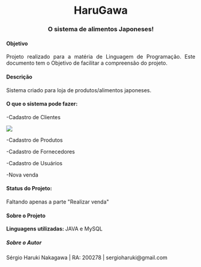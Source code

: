 <h1 align="center"> HaruGawa </h1>
<h3 align="center"> O sistema de alimentos Japoneses! </h3>

<h4>Objetivo</h4>
<p align="justify">Projeto realizado para a matéria de Linguagem de Programação. Este documento tem o Objetivo de facilitar a compreensão do projeto.</p>

<h4>Descrição</h4>
<p align="justify">Sistema criado para loja de produtos/alimentos japoneses.</p>

<h4>O que o sistema pode fazer:</h4>
<p align="justify">-Cadastro de Clientes</p>
 <img src=”src/images/TelaCadastroCliente.png”>
<p align="justify">-Cadastro de Produtos</p>
<p align="justify">-Cadastro de Fornecedores</p>
<p align="justify">-Cadastro de Usuários</p>
<p align="justify">-Nova venda</p>

<h4>Status do Projeto:</h4>
<p align="justify">Faltando apenas a parte "Realizar venda"</p>

<h4>Sobre o Projeto</h4>
<p><b>Linguagens utilizadas: </b>JAVA e MySQL</p>

<h5>Sobre o Autor</h5>
<p align="justify">Sérgio Haruki Nakagawa | RA: 200278 |  sergioharuki@gmail.com</p>

